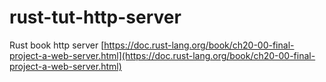 # rust-tut-http-server
Rust book http server [https://doc.rust-lang.org/book/ch20-00-final-project-a-web-server.html](https://doc.rust-lang.org/book/ch20-00-final-project-a-web-server.html)
